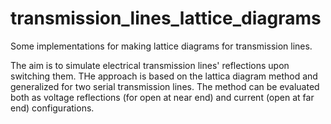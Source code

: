 # transmission_lines_lattice_diagrams
Some implementations for making lattice diagrams for transmission lines.

The aim is to simulate electrical transmission lines' reflections upon switching them. THe approach is based on the lattica diagram method and generalized for two serial transmission lines.
The method can be evaluated both as voltage reflections (for open at near end) and current (open at far end) configurations.
